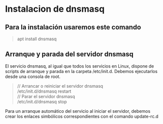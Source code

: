 # Instalacion de dnsmasq
## Para la instalación usaremos este comando
> apt install dnsmasq  

## Arranque y parada del servidor dnsmasq
El servicio dnsmasq, al igual que todos los servicios en Linux, dispone de scripts de arranque y parada en la carpeta /etc/init.d. Debemos ejecutarlos desde una consola de root.

>// Arrancar o reiniciar el servidor dnsmasq  
> /etc/init.d/dnsmasq restart  
>// Parar el servidor dnsmasq  
> /etc/init.d/dnsmasq stop  

Para un arranque automático del servicio al iniciar el servidor, debemos crear los enlaces simbólicos correspondientes con el comando update-rc.d
